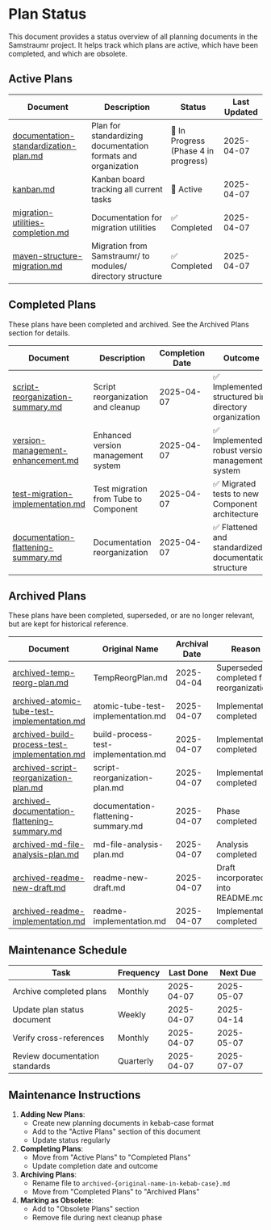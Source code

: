 <!--
Copyright (c) 2025 Eric C. Mumford (@heymumford)

This software was developed with analytical assistance from AI tools 
including Claude 3.7 Sonnet, Claude Code, and Google Gemini Deep Research,
which were used as paid services. All intellectual property rights 
remain exclusively with the copyright holder listed above.

Licensed under the Mozilla Public License 2.0
-->


# Plan Status

This document provides a status overview of all planning documents in the Samstraumr project. It helps track which plans are active, which have been completed, and which are obsolete.

## Active Plans

|                                     Document                                     |                          Description                          |     Status     | Last Updated |
|----------------------------------------------------------------------------------|---------------------------------------------------------------|----------------|--------------|
| [documentation-standardization-plan.md](./documentation-standardization-plan.md) | Plan for standardizing documentation formats and organization | 🔄 In Progress<br>(Phase 4 in progress) | 2025-04-07   |
| [kanban.md](./kanban.md)                                                    | Kanban board tracking all current tasks                       | 🔄 Active      | 2025-04-07   |
| [migration-utilities-completion.md](./archived/archived-migration-utilities-completion.md) | Documentation for migration utilities | ✅ Completed | 2025-04-07 |
| [maven-structure-migration.md](./maven-structure-migration.md) | Migration from Samstraumr/ to modules/ directory structure | ✅ Completed | 2025-04-07 |

## Completed Plans

These plans have been completed and archived. See the Archived Plans section for details.

|                               Document                               |                Description                | Completion Date |                     Outcome                     |
|----------------------------------------------------------------------|-------------------------------------------|-----------------|-------------------------------------------------|
| [script-reorganization-summary.md](./archived/archived-script-reorganization-summary.md) | Script reorganization and cleanup | 2025-04-07 | ✅ Implemented structured bin directory organization |
| [version-management-enhancement.md](./archived/archived-version-management-enhancement.md) | Enhanced version management system | 2025-04-07 | ✅ Implemented robust version management system |
| [test-migration-implementation.md](./archived/archived-test-migration-implementation.md) | Test migration from Tube to Component | 2025-04-07 | ✅ Migrated tests to new Component architecture |
| [documentation-flattening-summary.md](./archived/archived-documentation-flattening-summary.md) | Documentation reorganization | 2025-04-07 | ✅ Flattened and standardized documentation structure |

## Archived Plans

These plans have been completed, superseded, or are no longer relevant, but are kept for historical reference.

|                           Document                           |        Original Name       | Archival Date |                   Reason                    |
|--------------------------------------------------------------|-----------------------------|---------------|---------------------------------------------|
| [archived-temp-reorg-plan.md](./archived/archived-temp-reorg-plan.md) | TempReorgPlan.md | 2025-04-04 | Superseded by completed file reorganization |
| [archived-atomic-tube-test-implementation.md](./archived/archived-atomic-tube-test-implementation.md) | atomic-tube-test-implementation.md | 2025-04-07 | Implementation completed |
| [archived-build-process-test-implementation.md](./archived/archived-build-process-test-implementation.md) | build-process-test-implementation.md | 2025-04-07 | Implementation completed |
| [archived-script-reorganization-plan.md](./archived/archived-script-reorganization-plan.md) | script-reorganization-plan.md | 2025-04-07 | Implementation completed |
| [archived-documentation-flattening-summary.md](./archived/archived-documentation-flattening-summary.md) | documentation-flattening-summary.md | 2025-04-07 | Phase completed |
| [archived-md-file-analysis-plan.md](./archived/archived-md-file-analysis-plan.md) | md-file-analysis-plan.md | 2025-04-07 | Analysis completed |
| [archived-readme-new-draft.md](./archived/archived-readme-new-draft.md) | readme-new-draft.md | 2025-04-07 | Draft incorporated into README.md |
| [archived-readme-implementation.md](./archived/archived-readme-implementation.md) | readme-implementation.md | 2025-04-07 | Implementation completed |

## Maintenance Schedule

| Task                                 | Frequency   | Last Done  | Next Due    |
|--------------------------------------|-------------|------------|-------------|
| Archive completed plans              | Monthly     | 2025-04-07 | 2025-05-07  |
| Update plan status document          | Weekly      | 2025-04-07 | 2025-04-14  |
| Verify cross-references              | Monthly     | 2025-04-07 | 2025-05-07  |
| Review documentation standards       | Quarterly   | 2025-04-07 | 2025-07-07  |

## Maintenance Instructions

1. **Adding New Plans**:
   - Create new planning documents in kebab-case format
   - Add to the "Active Plans" section of this document
   - Update status regularly
2. **Completing Plans**:
   - Move from "Active Plans" to "Completed Plans"
   - Update completion date and outcome
3. **Archiving Plans**:
   - Rename file to `archived-{original-name-in-kebab-case}.md`
   - Move from "Completed Plans" to "Archived Plans"
4. **Marking as Obsolete**:
   - Add to "Obsolete Plans" section
   - Remove file during next cleanup phase
